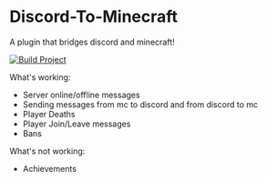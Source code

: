 # Discord-To-Minecraft

A plugin that bridges discord and minecraft!

[![Build Project](https://github.com/Mariobob/Discord-To-Minecraft/actions/workflows/main.yml/badge.svg)](https://github.com/Mariobob/Discord-To-Minecraft/actions/workflows/main.yml)

What's working:

* Server online/offline messages
* Sending messages from mc to discord and from discord to mc
* Player Deaths
* Player Join/Leave messages
* Bans

What's not working:

* Achievements
